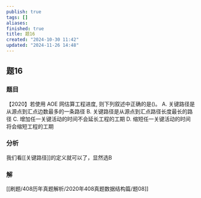```yaml
---
publish: true
tags: []
aliases: 
finished: true
title: 题16
created: "2024-10-30 11:42"
updated: "2024-11-26 14:48"
---
```

## 题16
### 题目
【2020】若使用 AOE 网估算工程进度, 则下列叙述中正确的是()。 
A. 关键路径是从源点到汇点边数最多的一条路径
B. 关键路径是从源点到汇点路径长度最长的路径
C. 增加任一关键活动的时间不会延长工程的工期
D. 缩短任一关键活动的时间将会缩短工程的工期
### 分析
我们看[[关键路径]]的定义就可以了，显然选B
### 解
[[刷题/408历年真题解析/2020年408真题数据结构篇/题08]]